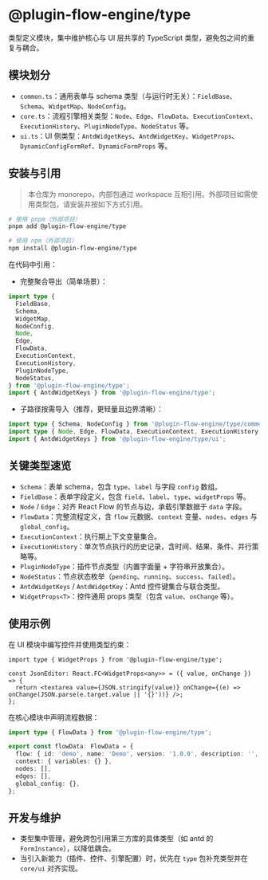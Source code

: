 # @plugin-flow-engine/type

类型定义模块，集中维护核心与 UI 层共享的 TypeScript 类型，避免包之间的重复与耦合。

## 模块划分
- `common.ts`：通用表单与 schema 类型（与运行时无关）：`FieldBase`、`Schema`、`WidgetMap`、`NodeConfig`。
- `core.ts`：流程引擎相关类型：`Node`、`Edge`、`FlowData`、`ExecutionContext`、`ExecutionHistory`、`PluginNodeType`、`NodeStatus` 等。
- `ui.ts`：UI 侧类型：`AntdWidgetKeys`、`AntdWidgetKey`、`WidgetProps`、`DynamicConfigFormRef`、`DynamicFormProps` 等。

## 安装与引用
> 本仓库为 monorepo，内部包通过 workspace 互相引用。外部项目如需使用类型包，请安装并按如下方式引用。

```bash
# 使用 pnpm（外部项目）
pnpm add @plugin-flow-engine/type

# 使用 npm（外部项目）
npm install @plugin-flow-engine/type
```

在代码中引用：

- 完整聚合导出（简单场景）：
```ts
import type {
  FieldBase,
  Schema,
  WidgetMap,
  NodeConfig,
  Node,
  Edge,
  FlowData,
  ExecutionContext,
  ExecutionHistory,
  PluginNodeType,
  NodeStatus,
} from '@plugin-flow-engine/type';
import { AntdWidgetKeys } from '@plugin-flow-engine/type';
```

- 子路径按需导入（推荐，更轻量且边界清晰）：
```ts
import type { Schema, NodeConfig } from '@plugin-flow-engine/type/common';
import type { Node, Edge, FlowData, ExecutionContext, ExecutionHistory, PluginNodeType, NodeStatus } from '@plugin-flow-engine/type/core';
import { AntdWidgetKeys } from '@plugin-flow-engine/type/ui';
```

## 关键类型速览
- `Schema`：表单 schema，包含 `type`、`label` 与字段 `config` 数组。
- `FieldBase`：表单字段定义，包含 `field`、`label`、`type`、`widgetProps` 等。
- `Node` / `Edge`：对齐 React Flow 的节点与边，承载引擎数据于 `data` 字段。
- `FlowData`：完整流程定义，含 `flow` 元数据、`context` 变量、`nodes`、`edges` 与 `global_config`。
- `ExecutionContext`：执行期上下文变量集合。
- `ExecutionHistory`：单次节点执行的历史记录，含时间、结果、条件、并行策略等。
- `PluginNodeType`：插件节点类型（内置字面量 + 字符串开放集合）。
- `NodeStatus`：节点状态枚举（`pending`、`running`、`success`、`failed`）。
- `AntdWidgetKeys` / `AntdWidgetKey`：Antd 控件键集合与联合类型。
- `WidgetProps<T>`：控件通用 props 类型（包含 `value`、`onChange` 等）。

## 使用示例
在 UI 模块中编写控件并使用类型约束：

```tsx
import type { WidgetProps } from '@plugin-flow-engine/type';

const JsonEditor: React.FC<WidgetProps<any>> = ({ value, onChange }) => {
  return <textarea value={JSON.stringify(value)} onChange={(e) => onChange(JSON.parse(e.target.value || '{}'))} />;
};
```

在核心模块中声明流程数据：

```ts
import type { FlowData } from '@plugin-flow-engine/type';

export const flowData: FlowData = {
  flow: { id: 'demo', name: 'Demo', version: '1.0.0', description: '', category: 'demo', enable: true, create_date: '', update_date: '' },
  context: { variables: {} },
  nodes: [],
  edges: [],
  global_config: {},
};
```

## 开发与维护
- 类型集中管理，避免跨包引用第三方库的具体类型（如 antd 的 `FormInstance`），以降低耦合。
- 当引入新能力（插件、控件、引擎配置）时，优先在 `type` 包补充类型并在 `core/ui` 对齐实现。